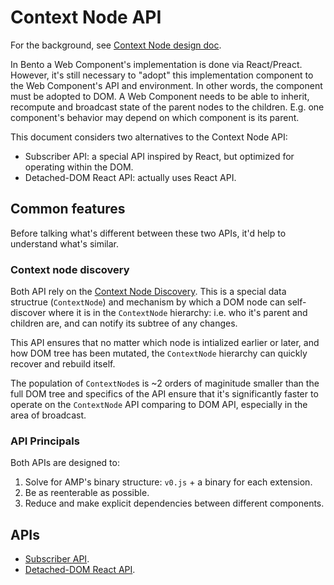 # Context Node API

For the background, see [Context Node design doc](https://docs.google.com/document/d/1oRj1X-1zg70y9pgOZjkJHTUOD7hgoiYQO45glYxro8s/edit#heading=h.cfaznbg6sgev).

In Bento a Web Component's implementation is done via React/Preact. However,
it's still necessary to "adopt" this implementation component to the Web
Component's API and environment. In other words, the component must be adopted
to DOM. A Web Component needs to be able to inherit, recompute and broadcast
state of the parent nodes to the children. E.g. one component's behavior may
depend on which component is its parent.

This document considers two alternatives to the Context Node API:
 - Subscriber API: a special API inspired by React, but optimized for operating
   within the DOM.
 - Detached-DOM React API: actually uses React API.


## Common features

Before talking what's different between these two APIs, it'd help to understand
what's similar.


### Context node discovery

Both API rely on the [Context Node Discovery](https://github.com/ampproject/amphtml/pull/28665). This is a special data structrue (`ContextNode`) and mechanism by
which a DOM node can self-discover where it is in the `ContextNode` hierarchy:
i.e. who it's parent and children are, and can notify its subtree of any changes.

This API ensures that no matter which node is intialized earlier or later, and
how DOM tree has been mutated, the `ContextNode` hierarchy can quickly recover
and rebuild itself.

The population of `ContextNode`s is ~2 orders of maginitude smaller than the
full DOM tree and specifics of the API ensure that it's significantly faster
to operate on the `ContextNode` API comparing to DOM API, especially in the
area of broadcast.


### API Principals

Both APIs are designed to:
 1. Solve for AMP's binary structure: `v0.js` + a binary for each extension.
 2. Be as reenterable as possible.
 3. Reduce and make explicit dependencies between different components.


## APIs

* [Subscriber API](./subscriber/).
* [Detached-DOM React API](./detached-dom-react/).

